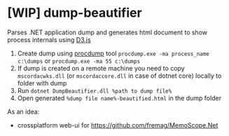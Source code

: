 # [WIP] dump-beautifier
Parses .NET application dump and generates html document to show process internals using [D3.js](https://d3js.org/)

1. Create dump using [procdump](https://docs.microsoft.com/en-us/sysinternals/downloads/procdump) tool `procdump.exe -ma process_name c:\dumps` or `procdump.exe -ma 55 c:\dumps`
2. If dump is created on a remote machine you need to copy `mscordacwks.dll` (or `mscordaccore.dll` in case of dotnet core) locally to folder with dump
2. Run `dotnet DumpBeautifier.dll %path to dump file%`
3. Open generated `%dump file name%-beautified.html` in the dump folder

As an idea:
- crossplatform web-ui for https://github.com/fremag/MemoScope.Net
